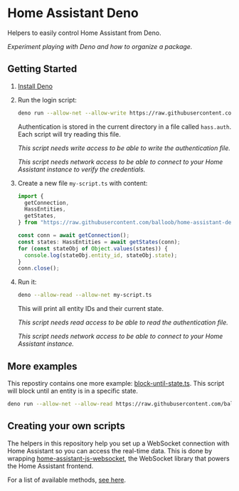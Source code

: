 # Home Assistant Deno

Helpers to easily control Home Assistant from Deno.

_Experiment playing with Deno and how to organize a package._

## Getting Started

1. [Install Deno](https://deno.land/#installation)
2. Run the login script:

   ```bash
   deno run --allow-net --allow-write https://raw.githubusercontent.com/balloob/home-assistant-deno/master/login.ts
   ```

   Authentication is stored in the current directory in a file called `hass.auth`. Each script will try reading this file.

   _This script needs write access to be able to write the authentication file._

   _This script needs network access to be able to connect to your Home Assistant instance to verify the credentials._

3. Create a new file `my-script.ts` with content:

   ```ts
   import {
     getConnection,
     HassEntities,
     getStates,
   } from "https://raw.githubusercontent.com/balloob/home-assistant-deno/master/mod.ts";

   const conn = await getConnection();
   const states: HassEntities = await getStates(conn);
   for (const stateObj of Object.values(states)) {
     console.log(stateObj.entity_id, stateObj.state);
   }
   conn.close();
   ```

4. Run it:

   ```bash
   deno --allow-read --allow-net my-script.ts
   ```

   This will print all entity IDs and their current state.

   _This script needs read access to be able to read the authentication file._

   _This script needs network access to be able to connect to your Home Assistant instance._

## More examples

This repostiry contains one more example: [block-until-state.ts](https://github.com/balloob/home-assistant-deno/blob/master/block-until-state.ts). This script will block until an entity is in a specific state.

```bash
deno run --allow-net --allow-read https://raw.githubusercontent.com/balloob/home-assistant-deno/master/block-until-state.ts --entity light.kitchen --state on
```

## Creating your own scripts

The helpers in this repository help you set up a WebSocket connection with Home Assistant so you can access the real-time data. This is done by wrapping [home-assistant-js-websocket](https://github.com/home-assistant/home-assistant-js-websocket/), the WebSocket library that powers the Home Assistant frontend.

For a list of available methods, [see here](https://github.com/home-assistant/home-assistant-js-websocket/#entities).
